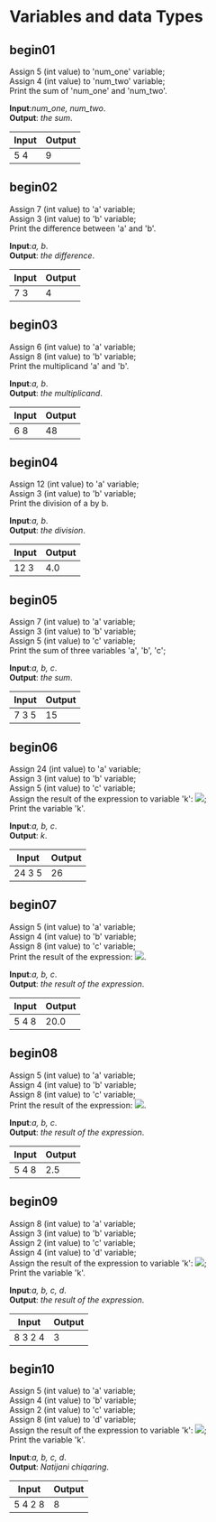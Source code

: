 # Variables and data Types

## begin01

Assign 5 (int value) to 'num_one' variable;\
Assign 4 (int value) to 'num_two' variable;\
Print the sum of 'num_one' and 'num_two'.

**Input**:*num_one, num_two*.\
**Output**: *the sum*.

|   **Input**   |   **Output**    |
|---------------|-----------------|
|5  4           |9                |

## begin02

Assign 7 (int value) to 'a' variable;\
Assign 3 (int value) to 'b' variable;\
Print the difference between 'a' and 'b'.

**Input**:*a, b*.\
**Output**: *the difference*.

|   **Input**   |   **Output**    |
|---------------|-----------------|
|7  3           |4                |

## begin03

Assign 6 (int value) to 'a' variable;\
Assign 8 (int value) to 'b' variable;\
Print the multiplicand 'a' and 'b'.

**Input**:*a, b*.\
**Output**: *the multiplicand*.

|   **Input**   |   **Output**    |
|---------------|-----------------|
|6  8           |48               |

## begin04

Assign 12 (int value) to 'a' variable;\
Assign 3 (int value) to 'b' variable;\
Print the division of a by b.

**Input**:*a, b*.\
**Output**: *the division*.

|   **Input**   |   **Output**    |
|---------------|-----------------|
|12  3          |4.0              |

## begin05

Assign 7 (int value) to 'a' variable;\
Assign 3 (int value) to 'b' variable;\
Assign 5 (int value) to 'c' variable;\
Print the sum of three variables 'a', 'b', 'c';

**Input**:*a, b, c*.\
**Output**: *the sum*.

|   **Input**   |   **Output**    |
|---------------|-----------------|
|7  3  5        |15               |



## begin06
Assign 24 (int value) to 'a' variable;\
Assign 3 (int value) to 'b' variable;\
Assign 5 (int value) to 'c' variable;\
Assign the result of the expression to variable 'k': <img src="https://latex.codecogs.com/gif.latex?\(k=a-b+c)" />;\
Print the variable 'k'.

**Input**:*a, b, c*.\
**Output**: *k*.

|   **Input**   |   **Output**     |
|---------------|------------------|
|24  3  5       |26                |

## begin07
Assign 5 (int value) to 'a' variable;\
Assign 4 (int value) to 'b' variable;\
Assign 8 (int value) to 'c' variable;\
Print the result of the expression: <img src="https://latex.codecogs.com/gif.latex?\(\frac{2a}{b})c" />.

**Input**:*a, b, c*.\
**Output**: *the result of the expression*.

|   **Input**   |   **Output**     |
|---------------|------------------|
|5  4  8        |20.0              |

## begin08
Assign 5 (int value) to 'a' variable;\
Assign 4 (int value) to 'b' variable;\
Assign 8 (int value) to 'c' variable;\
Print the result of the expression: <img src="https://latex.codecogs.com/gif.latex?\frac{ab}{c}" />.

**Input**:*a, b, c*.\
**Output**: *the result of the expression*.

|   **Input**   |   **Output**     |
|---------------|------------------|
|5  4  8        |2.5               |

## begin09
Assign 8 (int value) to 'a' variable;\
Assign 3 (int value) to 'b' variable;\
Assign 2 (int value) to 'c' variable;\
Assign 4 (int value) to 'd' variable;\
Assign the result of the expression to variable 'k': <img src="https://latex.codecogs.com/gif.latex?\(k=a+b-cd)" />;\
Print the variable 'k'.

**Input**:*a, b, c, d*.\
**Output**: *the result of the expression*.

|   **Input**   |   **Output**     |
|---------------|------------------|
|8 3 2 4        |3                 |

## begin10
Assign 5 (int value) to 'a' variable;\
Assign 4 (int value) to 'b' variable;\
Assign 2 (int value) to 'c' variable;\
Assign 8 (int value) to 'd' variable;\
Assign the result of the expression to variable 'k': <img src="https://latex.codecogs.com/gif.latex?\(k=2(ab-cd))" />;\
Print the variable 'k'.

**Input**:*a, b, c, d*.\
**Output**: *Natijani chiqaring*.

|   **Input**   |   **Output**     |
|---------------|------------------|
|5 4 2 8        |8                 |